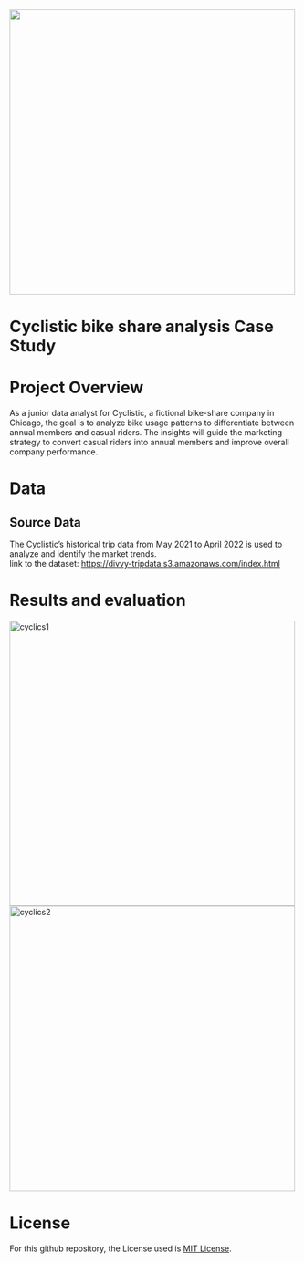 <img src="https://github.com/trtrgfh/Cyclistic-Bike-Share-Analysis-Case-Study/assets/73056232/498f747a-f26f-446f-9df6-8a3edffc9414 " width="500" />

# Cyclistic bike share analysis Case Study

# Project Overview
As a junior data analyst for Cyclistic, a fictional bike-share company in Chicago, the goal is to analyze bike usage patterns to differentiate between annual members and casual riders. The insights will guide the marketing strategy to convert casual riders into annual members and improve overall company performance.

# Data
## Source Data
The Cyclistic’s historical trip data from May 2021 to April 2022 is used to analyze and identify the market trends. \
link to the dataset: https://divvy-tripdata.s3.amazonaws.com/index.html

# Results and evaluation
<img width="500" alt="cyclics1" src="https://github.com/trtrgfh/Cyclistic-Bike-Share-Analysis-Case-Study/assets/73056232/470e3cea-7ab2-45f3-9356-fca7a6976f30">
<img width="500" alt="cyclics2" src="https://github.com/trtrgfh/Cyclistic-Bike-Share-Analysis-Case-Study/assets/73056232/9a544901-8e14-4661-91b1-115f6a22d1b5">


# License
For this github repository, the License used is [MIT License](https://opensource.org/license/mit/).
